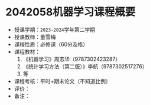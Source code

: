 # 2042058机器学习课程概要

+ 授课学期：`2023-2024`学年第二学期
+ 授课教师：董雪梅
+ 课程性质：必修课（60分及格）
+ 课程教材：
  1. 《机器学习》周志华（9787302423287）
  2. 《统计学习方法（第二版）》李航（9787302517276）
  3. 等
+ 课程考核：平时+期末论文（不知道比例）
+ 评价：
+ 备注：
